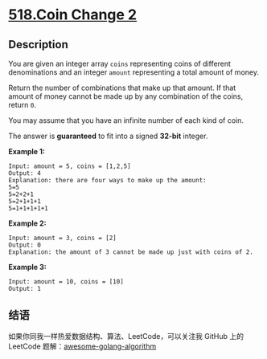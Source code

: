 # [518.Coin Change 2][title]

## Description
You are given an integer array `coins` representing coins of different denominations and an integer `amount` representing a total amount of money.

Return the number of combinations that make up that amount. If that amount of money cannot be made up by any combination of the coins, return `0`.

You may assume that you have an infinite number of each kind of coin.

The answer is __guaranteed__ to fit into a signed __32-bit__ integer.


**Example 1:**

```
Input: amount = 5, coins = [1,2,5]
Output: 4
Explanation: there are four ways to make up the amount:
5=5
5=2+2+1
5=2+1+1+1
5=1+1+1+1+1
```

__Example 2:__

```
Input: amount = 3, coins = [2]
Output: 0
Explanation: the amount of 3 cannot be made up just with coins of 2.
```

__Example 3:__

```
Input: amount = 10, coins = [10]
Output: 1
```

## 结语

如果你同我一样热爱数据结构、算法、LeetCode，可以关注我 GitHub 上的 LeetCode 题解：[awesome-golang-algorithm][me]

[title]: https://leetcode.com/problems/coin-change-2/
[me]: https://github.com/kylesliu/awesome-golang-algorithm
